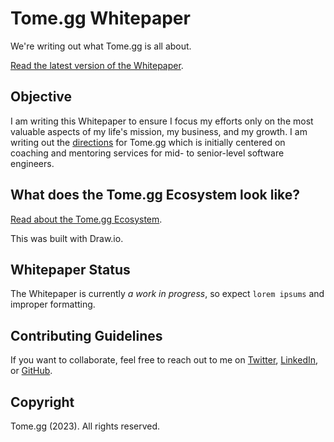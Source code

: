 # Tome.gg Whitepaper

We're writing out what Tome.gg is all about.

[Read the latest version of the Whitepaper](./main.pdf).

## Objective

I am writing this Whitepaper to ensure I focus my efforts only on the most valuable aspects of my life's mission, my business, and my growth. I am writing out the [directions](https://sapalo.dev/2021/11/04/direction-strategy-tactics-and-execution/) for Tome.gg which is initially centered on coaching and mentoring services for mid- to senior-level software engineers.

## What does the Tome.gg Ecosystem look like?

[Read about the Tome.gg Ecosystem](./ecosystem.pdf). 

This was built with Draw.io.

## Whitepaper Status

The Whitepaper is currently *a work in progress*, so expect `lorem ipsums` and improper formatting.

## Contributing Guidelines

If you want to collaborate, feel free to reach out to me on [Twitter](https://twitter.com/darrensapalo), [LinkedIn](https://www.linkedin.com/in/%F0%9F%92%BB-darren-sapalo-3a384495/), or [GitHub](https://github.com/darrensapalo).

## Copyright

Tome.gg (2023). All rights reserved.